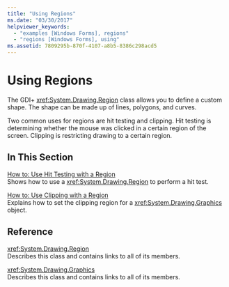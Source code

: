 ```yaml
---
title: "Using Regions"
ms.date: "03/30/2017"
helpviewer_keywords: 
  - "examples [Windows Forms], regions"
  - "regions [Windows Forms], using"
ms.assetid: 7809295b-870f-4107-a8b5-8386c298acd5
---
```

# Using Regions
The GDI+ <xref:System.Drawing.Region> class allows you to define a custom shape. The shape can be made up of lines, polygons, and curves.  
  
 Two common uses for regions are hit testing and clipping. Hit testing is determining whether the mouse was clicked in a certain region of the screen. Clipping is restricting drawing to a certain region.  
  
## In This Section  
 [How to: Use Hit Testing with a Region](how-to-use-hit-testing-with-a-region.md)  
 Shows how to use a <xref:System.Drawing.Region> to perform a hit test.  
  
 [How to: Use Clipping with a Region](how-to-use-clipping-with-a-region.md)  
 Explains how to set the clipping region for a <xref:System.Drawing.Graphics> object.  
  
## Reference  
 <xref:System.Drawing.Region>  
 Describes this class and contains links to all of its members.  
  
 <xref:System.Drawing.Graphics>  
 Describes this class and contains links to all of its members.
